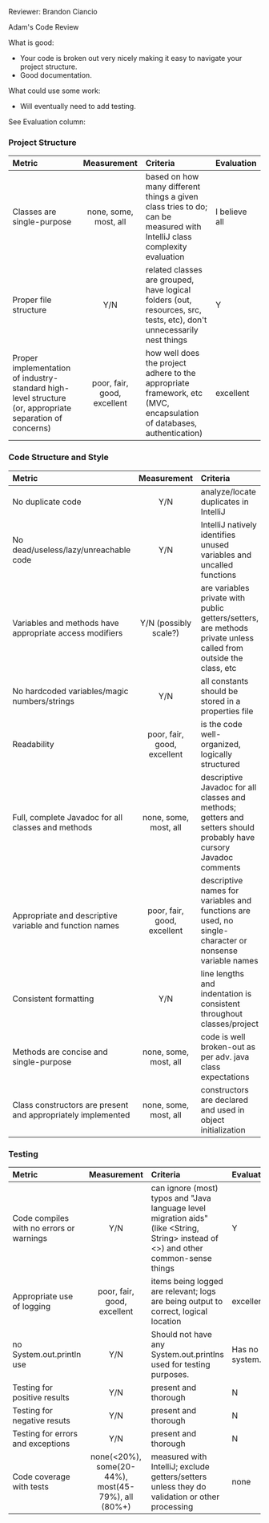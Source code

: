 Reviewer: Brandon Ciancio

Adam's Code Review

What is good:
* Your code is broken out very nicely making it easy to navigate your project structure.
* Good documentation.

What could use some work:
* Will eventually need to add testing.

See Evaluation column:

### Project Structure
| Metric | Measurement | Criteria | Evaluation |
| :---------- | :----------: | :---------- | :---------- |
| Classes are single-purpose | none, some, most, all | based on how many different things a given class tries to do; can be measured with IntelliJ class complexity evaluation |  I believe all |
| Proper file structure | Y/N | related classes are grouped, have logical folders (out, resources, src, tests, etc), don't unnecessarily nest things | Y |
| Proper implementation of industry-standard high-level structure (or, appropriate separation of concerns) | poor, fair, good, excellent | how well does the project adhere to the appropriate framework, etc (MVC, encapsulation of databases, authentication) | excellent |

### Code Structure and Style
| Metric | Measurement | Criteria | Evaluation |
| :---------- | :----------: | :---------- | :---------- |
| No duplicate code | Y/N | analyze/locate duplicates in IntelliJ | Y |
| No dead/useless/lazy/unreachable code | Y/N | IntelliJ natively identifies unused variables and uncalled functions | Possibly the test.jsp file |
| Variables and methods have appropriate access modifiers | Y/N (possibly scale?) | are variables private with public getters/setters, are methods private unless called from outside the class, etc | Y |
| No hardcoded variables/magic numbers/strings | Y/N | all constants should be stored in a properties file | Y|
| Readability | poor, fair, good, excellent | is the code well-organized, logically structured | excellent |
| Full, complete Javadoc for all classes and methods | none, some, most, all | descriptive Javadoc for all classes and methods; getters and setters should probably have cursory Javadoc comments | all |
| Appropriate and descriptive variable and function names | poor, fair, good, excellent | descriptive names for variables and functions are used, no single-character or nonsense variable names | excellent |
| Consistent formatting | Y/N | line lengths and indentation is consistent throughout classes/project | Y |
| Methods are concise and single-purpose | none, some, most, all | code is well broken-out as per adv. java class expectations | all |
| Class constructors are present and appropriately implemented | none, some, most, all | constructors are declared and used in object initialization | Y |

### Testing
| Metric | Measurement | Criteria | Evaluation |
| :---------- | :----------: | :---------- | :---------- |
| Code compiles with no errors or warnings | Y/N | can ignore (most) typos and "Java language level migration aids" (like <String, String> instead of <>) and other common-sense things | Y | 
| Appropriate use of logging | poor, fair, good, excellent | items being logged are relevant; logs are being output to correct, logical location | excellent |
| no System.out.println use | Y/N |Should not have any System.out.printlns used for testing purposes. | Has no system.outs |
| Testing for positive results | Y/N | present and thorough | N |
| Testing for negative resuts | Y/N | present and thorough | N |
| Testing for errors and exceptions | Y/N | present and thorough | N |
| Code coverage with tests | none(<20%), some(20-44%), most(45-79%), all (80%+) | measured with IntelliJ; exclude getters/setters unless they do validation or other processing | none |


